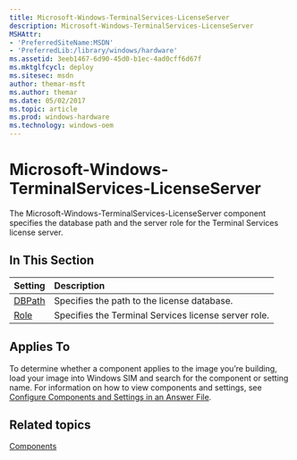 ```yaml
---
title: Microsoft-Windows-TerminalServices-LicenseServer
description: Microsoft-Windows-TerminalServices-LicenseServer
MSHAttr:
- 'PreferredSiteName:MSDN'
- 'PreferredLib:/library/windows/hardware'
ms.assetid: 3eeb1467-6d90-45d0-b1ec-4ad0cff6d67f
ms.mktglfcycl: deploy
ms.sitesec: msdn
author: themar-msft
ms.author: themar
ms.date: 05/02/2017
ms.topic: article
ms.prod: windows-hardware
ms.technology: windows-oem
---
```

# Microsoft-Windows-TerminalServices-LicenseServer

The Microsoft-Windows-TerminalServices-LicenseServer component specifies the database path and the server role for the Terminal Services license server.

## In This Section

| Setting                 | Description                                                                           |
|:------------------------|:--------------------------------------------------------------------------------------|
| [DBPath](microsoft-windows-terminalservices-licenseserver-dbpath.md) | Specifies the path to the license database. |
| [Role](microsoft-windows-terminalservices-licenseserver-role.md) | Specifies the Terminal Services license server role. |

## Applies To

To determine whether a component applies to the image you’re building, load your image into Windows SIM and search for the component or setting name. For information on how to view components and settings, see [Configure Components and Settings in an Answer File](https://docs.microsoft.com/en-us/windows-hardware/customize/desktop/wsim/configure-components-and-settings-in-an-answer-file).

## Related topics

[Components](components-b-unattend.md)
